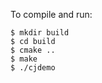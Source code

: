
To compile and run:

    $ mkdir build
    $ cd build
    $ cmake ..
    $ make
    $ ./cjdemo





